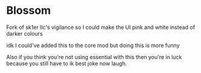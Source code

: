 # Blossom
Fork of sk1er llc's vigilance so I could make the UI pink and white instead of darker colours

idk I could've added this to the core mod but doing this is more funny

Also if you think you're not using essential with this then you're in luck because you still have to ik best joke now laugh.
